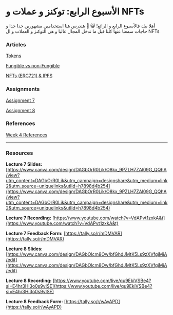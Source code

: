 # الأسبوع الرابع: توكنز و عملات و NFTs

أهلا بيك فالأسبوع الرابع و الرائع! 😺 🎊 هندرس هنا استخدامين مشهورين جدا جدا و حاجات سمعنا عنها كلنا قبل ما ندخل المجال غالبا و هي التوكنز و العملات و ال NFTs

### Articles

[Tokens](https://www.notion.so/Tokens-1b0b1099640d81b3a380d1c57e328182?pvs=21)

[Fungible vs non-Fungible](https://www.notion.so/Fungible-vs-non-Fungible-1b0b1099640d81309e8fc34af6f0fda8?pvs=21)

[NFTs (ERC721) & IPFS](https://www.notion.so/NFTs-ERC721-IPFS-1b0b1099640d81dab2edf65e75044c89?pvs=21)

### Assignments

[Assignment 7](https://www.notion.so/Assignment-7-1b0b1099640d819e9df5d154f8313de7?pvs=21)

[Assignment 8](https://www.notion.so/Assignment-8-1b0b1099640d81e29b3af5f0454143d7?pvs=21)

### References

[Week 4 References](https://www.notion.so/Week-4-References-1b0b1099640d814c9837d08e1367a704?pvs=21)

---

### Resources

**Lecture 7 Slides:** [https://www.canva.com/design/DAGbOrR0Lik/O8kx_9PZLH7ZAl09G_QQhA/view?utm_content=DAGbOrR0Lik&utm_campaign=designshare&utm_medium=link2&utm_source=uniquelinks&utlId=h7898d4b254](https://www.canva.com/design/DAGbOrR0Lik/O8kx_9PZLH7ZAl09G_QQhA/view?utm_content=DAGbOrR0Lik&utm_campaign=designshare&utm_medium=link2&utm_source=uniquelinks&utlId=h7898d4b254)

**Lecture 7 Recording:** [https://www.youtube.com/watch?v=VdAPvt1zxkA&t](https://www.youtube.com/watch?v=VdAPvt1zxkA&t)

**Lecture 7 Feedback Form:** [https://tally.so/r/mDMVAR](https://tally.so/r/mDMVAR)

**Lecture 8 Slides:** [https://www.canva.com/design/DAGbOlcm8Ow/bfGhdJMtK5Ls9zXVfgjMiA/edit](https://www.canva.com/design/DAGbOlcm8Ow/bfGhdJMtK5Ls9zXVfgjMiA/edit)

**Lecture 8 Recording:** [https://www.youtube.com/live/qu9EkiVSBe4?si=E4hr3Hi3o0s9vISE](https://www.youtube.com/live/qu9EkiVSBe4?si=E4hr3Hi3o0s9vISE)

**Lecture 8 Feedback Form:** [https://tally.so/r/wAyAPD](https://tally.so/r/wAyAPD)
